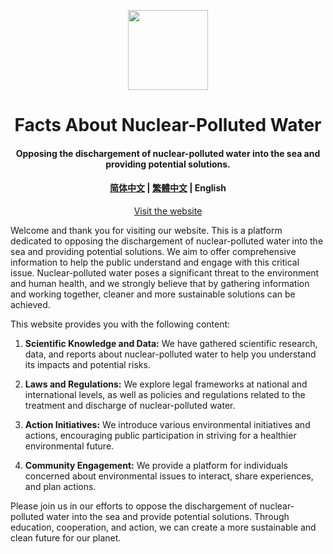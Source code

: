 <p align="center">
    <a href="https://Nuc.PJ568.eu.org"><img height="128" src='https://Nuc.PJ568.eu.org/zh-Hans-CN/favicon.svg'/></a>
</p>
<h1 align="center">
    Facts About Nuclear-Polluted Water
</h1>
<h4 align="center">
    Opposing the dischargement of nuclear-polluted water into the sea and providing potential solutions.
</h4>
<h4 align="center">
    <a href="README.md">简体中文</a> |
    <a href="README_zh-Hant-CN.md"> 繁體中文</a> |
     English
</h4>

<p align="center"><a href="https://Nuc.PJ568.eu.org">Visit the website</a></p>

Welcome and thank you for visiting our website. This is a platform dedicated to opposing the dischargement of nuclear-polluted water into the sea and providing potential solutions. We aim to offer comprehensive information to help the public understand and engage with this critical issue. Nuclear-polluted water poses a significant threat to the environment and human health, and we strongly believe that by gathering information and working together, cleaner and more sustainable solutions can be achieved.

This website provides you with the following content:

1. **Scientific Knowledge and Data:** We have gathered scientific research, data, and reports about nuclear-polluted water to help you understand its impacts and potential risks.

2. **Laws and Regulations:** We explore legal frameworks at national and international levels, as well as policies and regulations related to the treatment and discharge of nuclear-polluted water.

3. **Action Initiatives:** We introduce various environmental initiatives and actions, encouraging public participation in striving for a healthier environmental future.

4. **Community Engagement:** We provide a platform for individuals concerned about environmental issues to interact, share experiences, and plan actions.

Please join us in our efforts to oppose the dischargement of nuclear-polluted water into the sea and provide potential solutions. Through education, cooperation, and action, we can create a more sustainable and clean future for our planet.

